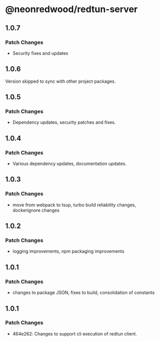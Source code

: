 # @neonredwood/redtun-server

## 1.0.7

### Patch Changes

- Security fixes and updates

## 1.0.6

Version skipped to sync with other project packages.

## 1.0.5

### Patch Changes

- Dependency updates, security patches and fixes.

## 1.0.4

### Patch Changes

- Various dependency updates, documentation updates.

## 1.0.3

### Patch Changes

- move from webpack to tsup, turbo build reliability changes, dockerignore changes

## 1.0.2

### Patch Changes

- logging improvements, npm packaging improvements

## 1.0.1

### Patch Changes

- changes to package JSON, fixes to build, consolidation of constants

## 1.0.1

### Patch Changes

- 464e262: Changes to support cli execution of redtun client.
